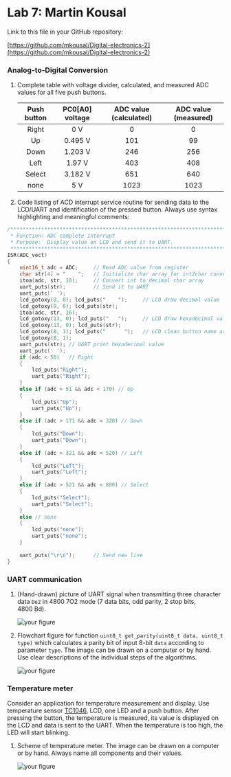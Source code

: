 # Lab 7: Martin Kousal

Link to this file in your GitHub repository:

[https://github.com/mkousal/Digital-electronics-2](https://github.com/mkousal/Digital-electronics-2)


### Analog-to-Digital Conversion

1. Complete table with voltage divider, calculated, and measured ADC values for all five push buttons.

   | **Push button** | **PC0[A0] voltage** | **ADC value (calculated)** | **ADC value (measured)** |
   | :-: | :-: | :-: | :-: |
   | Right  | 0&nbsp;V     | 0    | 0    |
   | Up     | 0.495&nbsp;V | 101  | 99   |
   | Down   | 1.203&nbsp;V | 246  | 256  |
   | Left   | 1.97&nbsp;V  | 403  | 408  |
   | Select | 3.182&nbsp;V | 651  | 640  |
   | none   | 5&nbsp;V     | 1023 | 1023 |

2. Code listing of ACD interrupt service routine for sending data to the LCD/UART and identification of the pressed button. Always use syntax highlighting and meaningful comments:

```c
/**********************************************************************
 * Function: ADC complete interrupt
 * Purpose:  Display value on LCD and send it to UART.
 **********************************************************************/
ISR(ADC_vect)
{
	uint16_t adc = ADC;		// Read ADC value from register
	char str[4] = "    ";	// Initialize char array for int2char conversion
	itoa(adc, str, 10);		// Convert int to decimal char array
	uart_puts(str);			// Send it to UART
	uart_putc(' ');
	lcd_gotoxy(8, 0); lcd_puts("    ");		// LCD draw decimal value
	lcd_gotoxy(8, 0); lcd_puts(str);
	itoa(adc, str, 16);
	lcd_gotoxy(13, 0); lcd_puts("   ");		// LCD draw hexadecimal value
	lcd_gotoxy(13, 0); lcd_puts(str);
	lcd_gotoxy(8, 1); lcd_puts("      ");	// LCD clean button name area
	lcd_gotoxy(8, 1);
	uart_puts(str);	// UART print hexadecimal value
	uart_putc(' ');
	if (adc < 50)	// Right
	{
		lcd_puts("Right");
		uart_puts("Right");
	}
	else if (adc > 51 && adc < 170)	// Up
	{
		lcd_puts("Up");
		uart_puts("Up");
	}
	else if (adc > 171 && adc < 320) // Down
	{
		lcd_puts("Down");
		uart_puts("Down");
	}
	else if (adc > 321 && adc < 520) // Left
	{
		lcd_puts("Left");
		uart_puts("Left");
	}
	else if (adc > 521 && adc < 800) // Select
	{
		lcd_puts("Select");
		uart_puts("Select");
	}
	else // none
	{
		lcd_puts("none");
		uart_puts("none");
	}
	
	uart_puts("\r\n");		// Send new line
}
```


### UART communication

1. (Hand-drawn) picture of UART signal when transmitting three character data `De2` in 4800 7O2 mode (7 data bits, odd parity, 2 stop bits, 4800&nbsp;Bd).

   ![your figure]()

2. Flowchart figure for function `uint8_t get_parity(uint8_t data, uint8_t type)` which calculates a parity bit of input 8-bit `data` according to parameter `type`. The image can be drawn on a computer or by hand. Use clear descriptions of the individual steps of the algorithms.

   ![your figure]()


### Temperature meter

Consider an application for temperature measurement and display. Use temperature sensor [TC1046](http://ww1.microchip.com/downloads/en/DeviceDoc/21496C.pdf), LCD, one LED and a push button. After pressing the button, the temperature is measured, its value is displayed on the LCD and data is sent to the UART. When the temperature is too high, the LED will start blinking.

1. Scheme of temperature meter. The image can be drawn on a computer or by hand. Always name all components and their values.

   ![your figure]()